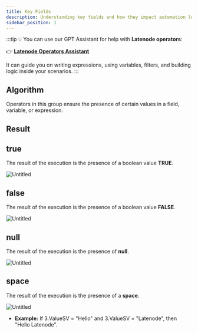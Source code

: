 ```yaml
---
title: Key Fields
description: Understanding key fields and how they impact automation logic.
sidebar_position: 1
---
```


:::tip
💡 You can use our GPT Assistant for help with **Latenode operators**:

👉 [**Latenode Operators Assistant**](https://chatgpt.com/g/g-67d704425c088191b741075e2b0f9815-latenode-operators-assistant)

It can guide you on writing expressions, using variables, filters, and building logic inside your scenarios.
:::

## Algorithm

Operators in this group ensure the presence of certain values in a field, variable, or expression.

## Result

## true

The result of the execution is the presence of a boolean value **TRUE**.  

![Untitled](/img/placeholder.webp)

## false

The result of the execution is the presence of a boolean value **FALSE**.  

![Untitled](/img/placeholder.webp)

## null

The result of the execution is the presence of **null**.  

![Untitled](/img/placeholder.webp)

## space

The result of the execution is the presence of a **space**.  

![Untitled](/img/placeholder.webp)

- **Example:** If 3.ValueSV = "Hello" and 3.ValueSV = "Latenode", then "Hello Latenode".  
